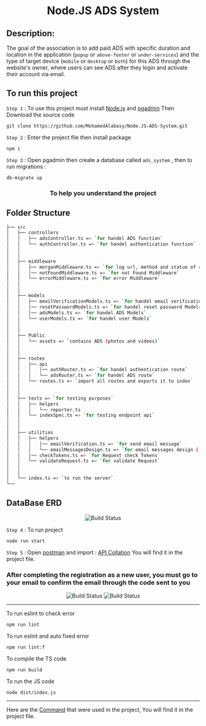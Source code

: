 <h1 align="center">Node.JS ADS System</h1>

## Description:

The goal of the association is to add paid ADS with specific duration and location in the application (`popup` or `above-footer` or `under-services`) and the type of target device (`mobile` or `desktop` or `both`) for this ADS through the website's owner, where users can see ADS after they login and activate their account via email.


## To run this project

`Step 1` : To use this project must install [Node.js](https://nodejs.org/en/) and [pgadmin](https://www.pgadmin.org/download/) Then Download the source code

```
git clone https://github.com/MohamedAlabasy/Node.JS-ADS-System.git
```

`Step 2` : Enter the project file then install package

```
npm i
```
`Step 3` : Open pgadmin then create a database called `ads_system` , then to run migrations :
```
db-migrate up
```


<h3 align="center">To help you understand the project</h3>

## Folder Structure

```bash
├── src
│   ├── controllers
│   │   ├── adsController.ts => `for handel ADS function`
│   │   └── authController.ts => `for handel authentication function`
│   │
│   │
│   ├── middleware
│   │   ├── morganMiddleware.ts => `for log url, method and statue of requests`
│   │   │── notFoundMiddleware.ts => `for not Found Middleware`
│   │   └── errorMiddleware.ts => `for error Middleware`
│   │
│   │
│   ├── models
│   │   ├── emailVerificationModels.ts => `for handel email verification Models`
│   │   │── resetPasswordModels.ts => `for handel reset password Models`
│   │   │── adsModels.ts => `for handel ADS Models`
│   │   └── userModels.ts => `for handel user Models`
│   │
│   │
│   ├── Public
│   │   └── assets => `contains ADS (photos and videos)`
│   │
│   │
│   ├── routes
│   │   ├── api
│   │   │   │── authRouter.ts => `for handel authentication route`
│   │   │   └── adsRouter.ts => `for handel ADS route`
│   │   └── routes.ts => `import all routes and exports it to index`
│   │
│   │
│   ├── tests => `for testing purposes`
│   │   ├── helpers
│   │   │   └── reporter.ts
│   │   └── indexSpec.ts => `for testing endpoint api`
│   │
│   │
│   ├── utilities
│   │   ├── helpers
│   │   │   │── emailVerification.ts => `for send email message`
│   │   │   └── emailMessagesDesign.ts => `for email messages design ( HTML & CSS )`
│   │   │── checkTokens.ts => `for Request check Tokens`
│   │   └── validateRequest.ts => `for validate Request`
│   │
│   │
│   └── index.ts => `to run the server`
└──
```

## DataBase ERD

<p align="center">
   <img src="https://user-images.githubusercontent.com/93389016/184259712-ee831772-eef4-4779-86e4-0306a012b717.jpg" alt="Build Status">
</p>

`Step 4` : To run project

```
node run start
```


`Step 5` : Open [postman](https://www.postman.com/downloads/) and import : [API Collation](https://github.com/MohamedAlabasy/Node.JS-ADS-System/blob/main/api_collection.json) You will find it in the project file.

### After completing the registration as a new user, you must go to your email to confirm the email through the code sent to you

<p align="center">
   <img src="https://user-images.githubusercontent.com/93389016/184300010-1d0845d3-eeaa-4bc8-bbce-21d03d5f1f63.png" alt="Build Status">
   <img src="https://user-images.githubusercontent.com/93389016/184300267-377f6790-0d91-4c09-b8e6-f1a6a4c0d818.png" alt="Build Status">
</p>

<hr>
To run eslint to check error

```
npm run lint
```

To run eslint and auto fixed error

```
npm run lint:f
```

To compile the TS code

```
npm run build
```

To run the JS code

```
node dist/index.js
```

<hr>

Here are the [Command](https://github.com/MohamedAlabasy/Node.JS-ADS-System/blob/main/command.txt) that were used in the project, You will find it in the project file.
